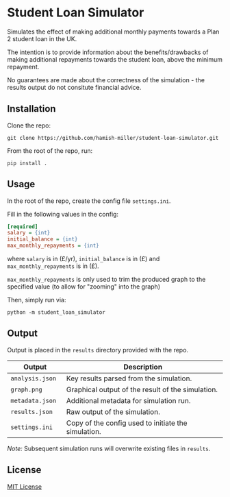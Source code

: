 # Student Loan Simulator

Simulates the effect of making additional monthly payments towards a Plan 2
student loan in the UK.

The intention is to provide information about the benefits/drawbacks of making
additional repayments towards the student loan, above the minimum repayment.

No guarantees are made about the correctness of the simulation - the results
output do not consitute financial advice.


## Installation

Clone the repo:
```
git clone https://github.com/hamish-miller/student-loan-simulator.git
```

From the root of the repo, run:
```
pip install .
```

## Usage

In the root of the repo, create the config file `settings.ini`.

Fill in the following values in the config:
```ini
[required]
salary = {int}
initial_balance = {int}
max_monthly_repayments = {int}
```

where `salary` is in (£/yr), `initial_balance` is in (£) and `max_monthly_repayments` is in (£).

`max_monthly_repayments` is only used to trim the produced graph to the specified value (to allow for "zooming" into the graph)

Then, simply run via:
```
python -m student_loan_simulator
```


## Output

Output is placed in the `results` directory provided with the repo.

| Output            | Description                                             |
| ----------------- | ------------------------------------------------------- |
| `analysis.json `  | Key results parsed from the simulation.                 |
| `graph.png`       | Graphical output of the result of the simulation.       |
| `metadata.json`   | Additional metadata for simulation run.                 |
| `results.json`    | Raw output of the simulation.                           |
| `settings.ini`    | Copy of the config used to initiate the simulation.     |

*Note:* Subsequent simulation runs will overwrite existing files in `results`.


## License

[MIT License](LICENSE)
